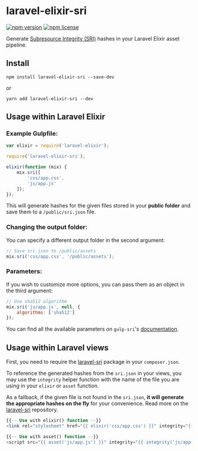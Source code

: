 # laravel-elixir-sri

[![npm version](http://img.shields.io/npm/v/laravel-elixir-sri.svg)](https://npmjs.org/package/laravel-elixir-sri) [![npm license](http://img.shields.io/npm/l/laravel-elixir-sri.svg)](https://npmjs.org/package/laravel-elixir-sri)

Generate [Subresource Integrity (SRI)](https://www.w3.org/TR/SRI/) hashes in your Laravel Elixir asset pipeline.

## Install

```
npm install laravel-elixir-sri --save-dev
```

or

```
yarn add laravel-elixir-sri --dev
```

## Usage within Laravel Elixir

### Example Gulpfile:

```javascript
var elixir = require('laravel-elixir');

require('laravel-elixir-sri');

elixir(function (mix) {
    mix.sri([
        'css/app.css',
        'js/app.js'
    ]);
});
```

This will generate hashes for the given files stored in your **public folder** and save them to a `/public/sri.json` file.

### Changing the output folder:

You can specify a different output folder in the second argument:

```javascript
// Save sri.json to /public/assets
mix.sri('css/app.css', '/public/assets');
```

### Parameters:

If you wish to customize more options, you can pass them as an object in the third argument:

```javascript
// Use sha512 algorithm
mix.sri('js/app.js', null, {
    algorithms: ['sha512']
});
```
You can find all the available parameters on `gulp-sri`'s [documentation](https://www.npmjs.com/package/gulp-sri#parameters).

## Usage within Laravel views

First, you need to require the [laravel-sri]('https://github.com/sebdesign/laravel-sri') package in your `composer.json`.

To reference the generated hashes from the `sri.json` in your views, you may use the `integrity` helper function with the name of the file you are using in your `elixir` or `asset` function.

As a fallback, if the given file is not found in the `sri.json`, **it will generate the appropriate hashes on the fly** for your convenience. Read more on the [laravel-sri]('https://github.com/sebdesign/laravel-sri') repository.

```php
{{-- Use with elixir() function --}}
<link rel="stylesheet" href="{{ elixir('css/app.css') }}" integrity="{{ integrity('css/app.css') }}" crossorigin="anonymous">

{{-- Use with asset() function --}}
<script src="{{ asset('js/app.js') }}" integrity="{{ integrity('js/app.js') }}" crossorigin="anonymous"></script>
```
